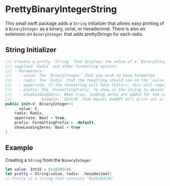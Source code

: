 # PrettyBinaryIntegerString

This small swift package adds a `String` initializer that allows easy printing of a `BinaryInteger` as a binary, octal, or hexadecimal. There is also an extension on `BinaryInteger` that adds prettyStrings for each radix.

## String Initializer

```swift
/// Creates a pretty `String` that displays the value of a `BinaryInteger` using the
/// supplied `Radix` and other formatting options.
/// - Parameters:
///   - value: The `BinaryInteger` that you wish to have formatted
///   - radix: The `Radix` that the fomatting should use on the `value``
///   - uppercase: If the formatting will have letters, this will require them to be uppercase
///   - prefix: The `FormattingPrefix` to show in the string to denote the type of `Radix` used
///   - showLeadingZeros: When true, leading zeros are added for the zeroed out parts of the number.
///             Example: `UInt16` that equals 0x00FF will print out as 0x00FF instead of 0xFF
public init<V: BinaryInteger>(
    _ value: V,
    radix: Radix,
    uppercase: Bool = true,
    prefix: FormattingPrefix = .default,
    showLeadingZeros: Bool = true
)
```

## Example

Creating a `String` from the `BinaryInteger`
```swift
let value: Int32 = 0x1A2B3C4D
let pretty = String(value, radix: .hexadecimal)
// Pretty is a string that contains "0x1A2B3C4D"
```
